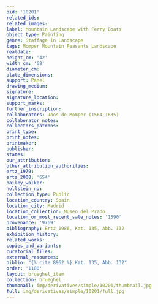 ```yaml
---
pid: '10201'
related_ids: 
related_images: 
label: Mountain Landscape with Ferry Boats
object_type: Painting
genre: Staffage in Landscape
tags: Momper Mountain Peasants Landscape
realdate: 
height_cm: '42'
width_cm: '68'
diameter_cm: 
plate_dimensions: 
support: Panel
drawing_medium: 
signature: 
signature_location: 
support_marks: 
further_inscription: 
collaborators: Joos de Momper (1564-1635)
collaborator_notes: 
collectors_patrons: 
print_type: 
print_notes: 
printmaker: 
publisher: 
states: 
our_attribution: 
other_attribution_authorities: 
ertz_1979: 
ertz_2008: '654'
bailey_walker: 
hollstein_no: 
collection_type: Public
location_country: Spain
location_city: Madrid
location_collection: Museo del Prado
location_or_most_recent_sale_notes: '1590'
provenance: '9769'
bibliography: Ertz 1986, Kat. 135, Abb. 132
exhibition_history: 
related_works: 
copies_and_variants: 
curatorial_files: 
external_resources: 
biblio: "{% cite 8962 %} Kat. 135, Abb. 132"
order: '1180'
layout: brueghel_item
collection: brueghel
thumbnail: img/derivatives/simple/10201/thumbnail.jpg
full: img/derivatives/simple/10201/full.jpg
---
```

